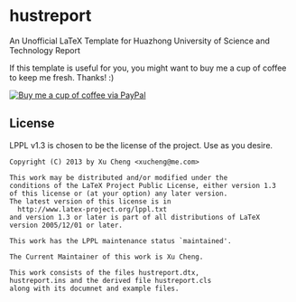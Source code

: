 hustreport
==========

An Unofficial LaTeX Template for Huazhong University of Science and Technology Report


If this template is useful for you, you might want to buy me a cup of coffee to keep me fresh. Thanks! :)

[![Buy me a cup of coffee via PayPal](https://www.paypalobjects.com/en_US/i/btn/btn_donate_LG.gif)](https://www.paypal.com/cgi-bin/webscr?cmd=_donations&business=xucheng@me.com&lc=US&item_name=Donate%20this%20project&item_number=hustreport&no_note=0&currency_code=USD&bn=PP%2dDonationsBF%3abtn_donate_LG%2egif%3aNonHostedGuest)


## License

LPPL v1.3 is chosen to be the license of the project. Use as you desire.
```
Copyright (C) 2013 by Xu Cheng <xucheng@me.com>

This work may be distributed and/or modified under the
conditions of the LaTeX Project Public License, either version 1.3
of this license or (at your option) any later version.
The latest version of this license is in
  http://www.latex-project.org/lppl.txt
and version 1.3 or later is part of all distributions of LaTeX
version 2005/12/01 or later.

This work has the LPPL maintenance status `maintained'.

The Current Maintainer of this work is Xu Cheng.

This work consists of the files hustreport.dtx,
hustreport.ins and the derived file hustreport.cls 
along with its documnet and example files.
```